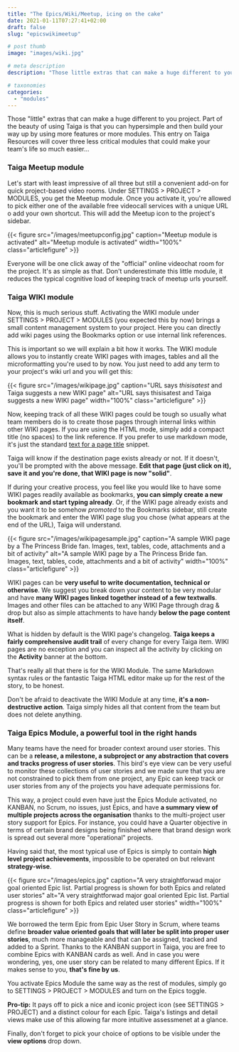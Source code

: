 ```yaml
---
title: "The Epics/Wiki/Meetup, icing on the cake"
date: 2021-01-11T07:27:41+02:00
draft: false
slug: "epicswikimeetup"

# post thumb
image: "images/wiki.jpg"

# meta description
description: "Those little extras that can make a huge different to you project"

# taxonomies
categories:
  - "modules"
---
```


Those "little" extras that can make a huge different to you project. Part of the beauty of using Taiga is that you can hypersimple and then build your way up by using more features or more modules. This entry on Taiga Resources will cover three less critical modules that could make your team's life so much easier...

### Taiga Meetup module

Let's start with least impressive of all three but still a convenient add-on for quick project-based video rooms. Under SETTINGS > PROJECT > MODULES, you get the Meetup module. Once you activate it, you're allowed to pick either one of the available free videocall services with a unique URL o add your own shortcut. This will add the Meetup icon to the project's sidebar.

{{< figure src="/images/meetupconfig.jpg" caption="Meetup module is activated" alt="Meetup module is activated" width="100%" class="articlefigure" >}}

Everyone will be one click away of the "official" online videochat room for the project. It's as simple as that. Don't underestimate this little module, it reduces the typical cognitive load of keeping track of meetup urls yourself.

### Taiga WIKI module

Now, this is much serious stuff. Activating the WIKI module under SETTINGS > PROJECT > MODULES (you expected this by now) brings a small content management system to your project. Here you can directly add wiki pages using the Bookmarks option or use internal link references.

This is important so we will explain a bit how it works. The WIKI module allows you to instantly create WIKI pages with images, tables and all the microformatting you're used to by now. You just need to add any term to your project's wiki url and you will get this:

{{< figure src="/images/wikipage.jpg" caption="URL says *thisisatest* and Taiga suggests a new WIKI page" alt="URL says thisisatest and Taiga suggests a new WIKI page" width="100%" class="articlefigure" >}}

Now, keeping track of all these WIKI pages could be tough so usually what team members do is to create those pages through internal links within other WIKI pages. If you are using the HTML mode, simply add a compact title (no spaces) to the link reference. If you prefer to use markdown mode, it's just the standard [text for a page title](pageslug) snippet.

Taiga will know if the destination page exists already or not. If it doesn't, you'll be prompted with the above message. **Edit that page (just click on it), save it and you're done, that WIKI page is now "solid"**.

If during your creative process, you feel like you would like to have some WIKI pages readily available as bookmarks, **you can simply create a new bookmark and start typing already**. Or, if the WIKI page already exists and you want it to be somehow *promoted* to the Bookmarks sidebar, still create the bookmark and enter the WIKI page slug you chose (what appears at the end of the URL), Taiga will understand.

{{< figure src="/images/wikipagesample.jpg" caption="A sample WIKI page by a The Princess Bride fan. Images, text, tables, code, attachments and a bit of activity" alt="A sample WIKI page by a The Princess Bride fan. Images, text, tables, code, attachments and a bit of activity" width="100%" class="articlefigure" >}}


WIKI pages can be **very useful to write documentation, technical or otherwise**. We suggest you break down your content to be very modular and have **many WIKI pages linked together instead of a few textwalls**. Images and other files can be attached to any WIKI Page through drag & drop but also as simple attachments to have handy **below the page content itself**.

What is hidden by default is the WIKI page's changelog. **Taiga keeps a fairly comprehensive audit trail** of every change for every Taiga item. WIKI pages are no exception and you can inspect all the activity by clicking on the **Activity** banner at the bottom.

That's really all that there is for the WIKI Module. The same Markdown syntax rules or the fantastic Taiga HTML editor make up for the rest of the story, to be honest.

Don't be afraid to deactivate the WIKI Module at any time, **it's a non-destructive action**. Taiga simply hides all that content from the team but does not delete anything.

### Taiga Epics Module, a powerful tool in the right hands

Many teams have the need for broader context around user stories. This can be a **release, a milestone, a subproject or any abstraction that covers and tracks progress of user stories**. This bird's eye view can be very useful to monitor these collections of user stories and we made sure that you are not constrained to pick them from one project, any Epic can keep track or user stories from any of the projects you have adequate permissions for.

This way, a project could even have just the Epics Module activated, no KANBAN, no Scrum, no issues, just Epics, and have **a summary view of multiple projects across the organisation** thanks to the multi-project user story support for Epics. For instance, you could have a Quarter objective in terms of certain brand designs being finished where that brand design work is spread out several more "operational" projects.

Having said that, the most typical use of Epics is simply to contain **high level project achievements**, impossible to be operated on but relevant **strategy-wise**.

{{< figure src="/images/epics.jpg" caption="A very straightforwad major goal oriented Epic list. Partial progress is shown for both Epics and related user stories" alt="A very straightforwad major goal oriented Epic list. Partial progress is shown for both Epics and related user stories" width="100%" class="articlefigure" >}}

We borrowed the term Epic from Epic User Story in Scrum, where teams define **broader value oriented goals that will later be split into proper user stories**, much more manageable and that can be assigned, tracked and added to a Sprint. Thanks to the KANBAN support in Taiga, you are free to combine Epics with KANBAN cards as well. And in case you were wondering, yes, one user story can be related to many different Epics. If it makes sense to you, **that's fine by us**.

You activate Epics Module the same way as the rest of modules, simply go to SETTINGS > PROJECT > MODULES and turn on the Epics toggle.

**Pro-tip:** It pays off to pick a nice and iconic project icon (see SETTINGS > PROJECT) and a distinct colour for each Epic. Taiga's listings and detail views make use of this allowing far more intuitive assessmenet at a glance.

Finally, don't forget to pick your choice of options to be visible under the **view options** drop down.

